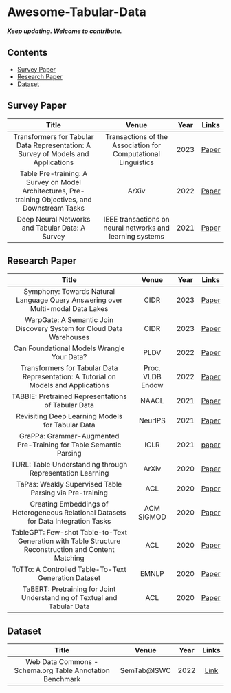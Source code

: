 # Awesome-Tabular-Data
_**Keep updating. Welcome to contribute.**_

## Contents
- [Survey Paper](#survey)
- [Research Paper](#research_paper)
- [Dataset](#dataset)

## <span id = "survey"> **Survey Paper** </span>
| Title | Venue | Year |Links |
| :--------------------: | :-------------: | :-----: | :-------: |
| Transformers for Tabular Data Representation: A Survey of Models and Applications | Transactions of the Association for Computational Linguistics | 2023 | [Paper](https://www.semanticscholar.org/paper/Transformers-for-Tabular-Data-Representation%3A-A-of-Badaro-Saeed/18ff1542d5a2a4490c7b3f21522bf1343889f700) |
| Table Pre-training: A Survey on Model Architectures, Pre-training Objectives, and Downstream Tasks | ArXiv | 2022 | [Paper](https://www.semanticscholar.org/paper/Table-Pre-training%3A-A-Survey-on-Model-Pretraining-Dong-Cheng/49f4b4ca86e574c7ec688cfd45d2e17ff079c313) |
| Deep Neural Networks and Tabular Data: A Survey | IEEE transactions on neural networks and learning systems | 2021 | [Paper](https://pubmed.ncbi.nlm.nih.gov/37015381/) |



## <span id = "research_paper"> **Research Paper** </span>
| Title | Venue | Year |Links |
| :--------------------: | :-------------: | :-----: | :-------: |
| Symphony: Towards Natural Language Query Answering over Multi-modal Data Lakes | CIDR | 2023 | [Paper](https://nantang.github.io/research/pubs/cidr2023.pdf) |
| WarpGate: A Semantic Join Discovery System for Cloud Data Warehouses | CIDR | 2023 | [Paper](https://www.cidrdb.org/cidr2023/papers/p75-cong.pdf) |
| Can Foundational Models Wrangle Your Data? | PLDV | 2022 | [Paper](https://www.vldb.org/pvldb/vol16/p738-narayan.pdf) |
| Transformers for Tabular Data Representation: A Tutorial on Models and Applications | Proc. VLDB Endow | 2022 | [Paper](https://www.vldb.org/pvldb/vol15/p3746-badaro.pdf) |
| TABBIE: Pretrained Representations of Tabular Data | NAACL | 2021 | [Paper](https://www.semanticscholar.org/paper/TABBIE%3A-Pretrained-Representations-of-Tabular-Data-Iida-Thai/386bfd0e411dee4f512a8737c55dd84846981182) |
| Revisiting Deep Learning Models for Tabular Data | NeurIPS | 2021 | [Paper](https://www.semanticscholar.org/paper/Revisiting-Deep-Learning-Models-for-Tabular-Data-Gorishniy-Rubachev/79144d57d8145834bca9ca11c9327d15204ba872) |
| GraPPa: Grammar-Augmented Pre-Training for Table Semantic Parsing | ICLR | 2021 | [paper](https://www.semanticscholar.org/paper/GraPPa%3A-Grammar-Augmented-Pre-Training-for-Table-Yu-Wu/8b2cbb2f101b025c16e12d0d7628f65e5378e10d) |
| TURL: Table Understanding through Representation Learning | ArXiv | 2020 | [Paper](https://www.semanticscholar.org/paper/TURL%3A-Table-Understanding-through-Representation-Deng-Sun/5b3d791caf682998bbd96ce08a98bfc95a86b3a6) |
| TaPas: Weakly Supervised Table Parsing via Pre-training | ACL | 2020 | [Paper](https://www.semanticscholar.org/paper/TaPas%3A-Weakly-Supervised-Table-Parsing-via-Herzig-Nowak/52cb05d721688cb766c6e282e9d55c3b8e3dc0cf) |
| Creating Embeddings of Heterogeneous Relational Datasets for Data Integration Tasks | ACM SIGMOD | 2020 | [Paper](https://www.semanticscholar.org/paper/Creating-Embeddings-of-Heterogeneous-Relational-for-Cappuzzo-Papotti/6eb4d128282b4e07eccdb0a0b6fe54006f63ba4c) |
| TableGPT: Few-shot Table-to-Text Generation with Table Structure Reconstruction and Content Matching | ACL | 2020 | [Paper](https://www.semanticscholar.org/paper/TableGPT%3A-Few-shot-Table-to-Text-Generation-with-Gong-Sun/7e57f8aeed2074ea0a943c619cac4a78f28628f4) |
| ToTTo: A Controlled Table-To-Text Generation Dataset | EMNLP | 2020 | [Paper](https://aclanthology.org/2020.emnlp-main.89.pdf) |
| TaBERT: Pretraining for Joint Understanding of Textual and Tabular Data | ACL | 2020 | [Paper](https://www.semanticscholar.org/paper/TaBERT%3A-Pretraining-for-Joint-Understanding-of-and-Yin-Neubig/a5b1d1cab073cb746a990b37d42dc7b67763f881) |




## <span id = "dataset"> **Dataset** </span>
| Title | Venue | Year |Links |
| :--------------------: | :-------------: | :-----: | :-------: |
| Web Data Commons - Schema.org Table Annotation Benchmark | SemTab@ISWC | 2022 | [Link](https://github.com/wbsg-uni-mannheim/wdc-sotab) |
